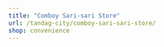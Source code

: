 ```yaml
---
title: "Comboy Sari-sari Store"
url: /tandag-city/comboy-sari-sari-store/
shop: convenience
---
```

